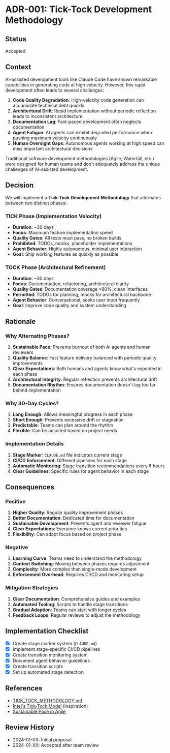 # ADR-001: Tick-Tock Development Methodology

## Status
Accepted

## Context

AI-assisted development tools like Claude Code have shown remarkable capabilities in generating code at high velocity. However, this rapid development often leads to several challenges:

1. **Code Quality Degradation**: High-velocity code generation can accumulate technical debt quickly
2. **Architectural Drift**: Rapid implementation without periodic reflection leads to inconsistent architecture
3. **Documentation Lag**: Fast-paced development often neglects documentation
4. **Agent Fatigue**: AI agents can exhibit degraded performance when pushing maximum velocity continuously
5. **Human Oversight Gaps**: Autonomous agents working at high speed can miss important architectural decisions

Traditional software development methodologies (Agile, Waterfall, etc.) were designed for human teams and don't adequately address the unique challenges of AI-assisted development.

## Decision

We will implement a **Tick-Tock Development Methodology** that alternates between two distinct phases:

### TICK Phase (Implementation Velocity)
- **Duration**: ~30 days
- **Focus**: Maximum feature implementation speed
- **Quality Gates**: All tests must pass, no broken builds
- **Prohibited**: TODOs, mocks, placeholder implementations
- **Agent Behavior**: Highly autonomous, minimal user interaction
- **Goal**: Ship working features as quickly as possible

### TOCK Phase (Architectural Refinement)
- **Duration**: ~30 days
- **Focus**: Documentation, refactoring, architectural clarity
- **Quality Gates**: Documentation coverage >90%, clean interfaces
- **Permitted**: TODOs for planning, mocks for architectural backbone
- **Agent Behavior**: Conversational, seeks user input frequently
- **Goal**: Improve code quality and system understanding

## Rationale

### Why Alternating Phases?

1. **Sustainable Pace**: Prevents burnout of both AI agents and human reviewers
2. **Quality Balance**: Fast feature delivery balanced with periodic quality improvements
3. **Clear Expectations**: Both humans and agents know what's expected in each phase
4. **Architectural Integrity**: Regular reflection prevents architectural drift
5. **Documentation Rhythm**: Ensures documentation doesn't lag too far behind implementation

### Why 30-Day Cycles?

1. **Long Enough**: Allows meaningful progress in each phase
2. **Short Enough**: Prevents excessive drift or stagnation
3. **Predictable**: Teams can plan around the rhythm
4. **Flexible**: Can be adjusted based on project needs

### Implementation Details

1. **Stage Marker**: `CLAUDE.md` file indicates current stage
2. **CI/CD Enforcement**: Different pipelines for each stage
3. **Automatic Monitoring**: Stage transition recommendations every 6 hours
4. **Clear Guidelines**: Specific rules for agent behavior in each stage

## Consequences

### Positive

1. **Higher Quality**: Regular quality improvement phases
2. **Better Documentation**: Dedicated time for documentation
3. **Sustainable Development**: Prevents agent and reviewer fatigue
4. **Clear Expectations**: Everyone knows current priorities
5. **Flexibility**: Can adapt focus based on project phase

### Negative

1. **Learning Curve**: Teams need to understand the methodology
2. **Context Switching**: Moving between phases requires adjustment
3. **Complexity**: More complex than single-mode development
4. **Enforcement Overhead**: Requires CI/CD and monitoring setup

### Mitigation Strategies

1. **Clear Documentation**: Comprehensive guides and examples
2. **Automated Tooling**: Scripts to handle stage transitions
3. **Gradual Adoption**: Teams can start with longer cycles
4. **Feedback Loops**: Regular reviews to adjust the methodology

## Implementation Checklist

- [x] Create stage marker system (`CLAUDE.md`)
- [x] Implement stage-specific CI/CD pipelines
- [x] Create transition monitoring system
- [x] Document agent behavior guidelines
- [x] Create transition scripts
- [x] Set up automated stage detection

## References

- [TICK_TOCK_METHODOLOGY.md](../../TICK_TOCK_METHODOLOGY.md)
- [Intel's Tick-Tock Model](https://en.wikipedia.org/wiki/Tick%E2%80%93tock_model) (inspiration)
- [Sustainable Pace in Agile](https://www.agilealliance.org/glossary/sustainable/)

## Review History

- 2024-01-XX: Initial proposal
- 2024-01-XX: Accepted after team review